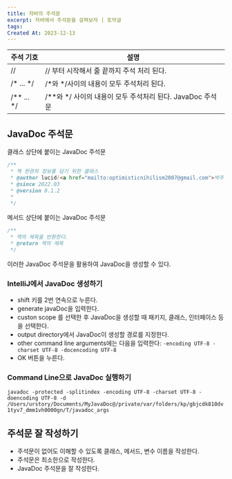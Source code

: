 ```yaml
---
title: 자바의 주석문
excerpt: 자바에서 주석문을 살펴보자 | 토막글
tags: 
Created At: 2023-12-13
---
```

| 주석 기호 | 설명 | 
|---|---|
| // | // 부터 시작해서 줄 끝까지 주석 처리 된다. |
| /* ... */ | /*와 */사이의 내용이 모두 주석처리 된다. |
| /** ... */ | /**와 */ 사이의 내용이 모두 주석처리 된다. JavaDoc 주석문 |

## JavaDoc 주석문

클래스 상단에 붙이는 JavaDoc 주석문

```java
/** 
 * 책 한권의 정보를 담기 위한 클래스
 * @author lucid(<a href="mailto:optimisticnihilism2007@gmail.com">박주영</a>)
 * @since 2022.03
 * @version 0.1.2
 * 
 */
```

메서드 상단에 붙이는 JavaDoc 주석문

```java
/** 
 * 책의 제목을 반환한다.
 * @return 책의 제목
 */
```

이러한 JavaDoc 주석문을 활용하여 JavaDoc을 생성할 수 있다.

### IntelliJ에서 JavaDoc 생성하기

- shift 키를 2번 연속으로 누른다.
- generate javaDoc을 입력한다.
- custon scope 를 선택한 후 JavaDoc을 생성할 때 패키지, 클래스, 인터페이스 등을 선택한다.
- output directory에서 JavaDoc이 생성할 경로를 지정한다.
- other command line arguments에는 다음을 입력한다: `-encoding UTF-8 -charset UTF-8 -docencoding UTF-8` 
- OK 버튼을 누른다.

### Command Line으로 JavaDoc 실행하기

`javadoc -protected -splitindex -encoding UTF-8 -charset UTF-8 -doencoding UTF-8 -d /Users/urstory/Documents/MyJavaDoc@/private/var/folders/kp/gbjcdk810dv1tyv7_dmm1vh0000gn/T/javadoc_args`

## 주석문 잘 작성하기
- 주석문이 없어도 이해할 수 있도록 클래스, 메서드, 변수 이름을 작성한다.
- 주석문은 최소한으로 작성한다.
- JavaDoc 주석문을 잘 작성한다.